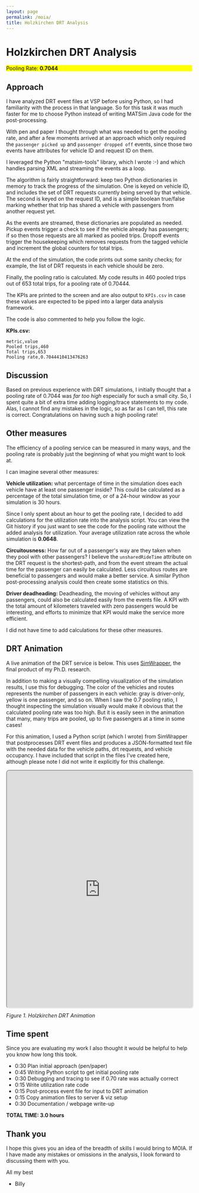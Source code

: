```yaml
---
layout: page
permalink: /moia/
title: Holzkirchen DRT Analysis
---
```


# Holzkirchen DRT Analysis

<div style="background-color: yellow; font size: 2.0rem">
Pooling Rate: <b>0.7044</b>
</div>

## Approach

I have analyzed DRT event files at VSP before using Python, so I had familiarity with the process
in that language. So for this task it was much faster for me to choose Python instead of writing
MATSim Java code for the post-processing.

With pen and paper I thought through what was needed to get the pooling rate, and after a few moments
arrived at an approach which only required the `passenger picked up` and `passenger dropped off` events, since those two events have attributes for vehicle ID and request ID on them.

I leveraged the Python "matsim-tools" library, which I wrote :-) and which handles parsing XML and
streaming the events as a loop.

The algorithm is fairly straightforward: keep two Python dictionaries in memory to track the progress of the simulation. One is keyed on vehicle ID, and includes the set of DRT requests currently being served by that vehicle. The second is keyed on the request ID, and is a simple boolean true/false marking whether that
trip has shared a vehicle with passengers from another request yet.

As the events are streamed, these dictionaries are populated as needed. Pickup events trigger a check to see if the vehicle already has passengers; if so then those requests are all marked as pooled trips. Dropoff
events trigger the housekeeping which removes requests from the tagged vehicle and increment
the global counters for total trips.

At the end of the simulation, the code prints out some sanity checks; for example, the list of DRT requests in each vehicle should be zero.

Finally, the pooling ratio is calculated. My code results in 460 pooled trips out of 653 total trips, for a pooling rate of 0.70444.

The KPIs are printed to the screen and are also output to `KPIs.csv` in case these values are expected to be piped into a
larger data analysis framework.

The code is also commented to help you follow the logic.

**KPIs.csv:**

```
metric,value
Pooled trips,460
Total trips,653
Pooling rate,0.7044410413476263
```

## Discussion

Based on previous experience with DRT simulations, I initially thought that a pooling rate of 0.7044 was _far too high_ especially for such a small city. So, I spent quite a bit of extra time adding logging/trace statements to my code. Alas,
I cannot find any mistakes in the logic, so as far as I can tell, this rate is correct. Congratulations on having such a high pooling rate!

## Other measures

The efficiency of a pooling service can be measured in many ways, and the pooling rate is probably just the beginning
of what you might want to look at.

I can imagine several other measures:

**Vehicle utilization:** what percentage of time in the simulation does each vehicle have at least one passenger inside? This could be calculated as a percentage of the total simulation time, or of a 24-hour window as your simulation is 30 hours.

Since I only spent about an hour to get the pooling rate, I decided to add calculations for the utilization rate into
the analysis script. You can view the Git history if you just want to see the code for the pooling rate without the added analysis for utilization. Your average utilization rate across the whole simulation is **0.0648**.

**Circuitousness:** How far out of a passenger's way are they taken when they pool with other passengers? I believe the `unsharedRideTime` attribute on the DRT request is the shortest-path, and from the event stream the actual time for the passenger can easily be calculated. Less circuitous routes are beneficial to passengers and would make a better service. A similar Python post-processing analysis could then create some statistics on this.

**Driver deadheading:** Deadheading, the moving of vehicles without any passengers, could also be calculated easily from the events file. A KPI with the total amount of kilometers traveled with zero passengers would be interesting, and efforts to minimize that KPI would make the service more efficient.

I did not have time to add calculations for these other measures.

## DRT Animation

A live animation of the DRT service is below. This uses [SimWrapper](https://simwrapper.github.io), the final product of my Ph.D. research.

In addition to making a visually compelling visualization of the simulation results, I use this for debugging. The color of the vehicles and routes represents the number of passengers in each vehicle: gray is driver-only, yellow is one passenger, and so on. When I saw the 0.7 pooling ratio, I thought inspecting the simulation visually would make it obvious that the calculated pooling rate was too high. But it is easily seen in the animation that many, many trips are pooled, up to five passengers at a time in some cases!

For this animation, I used a Python script (which I wrote) from SimWrapper that postprocesses DRT event files and produces a JSON-formatted text file with the needed data for the vehicle paths, drt requests, and vehicle occupancy. I have included that script in the files I've created here, although please note I did not write it explicitly for this challenge.

<div style="height: 640px;width: 100%; border: none; border-radius: 8px">
<iframe
    src="https://simwrapper.github.io/staging/public/de/viz-examples/holzkirchen/viz-vehicles-moia.yaml"
    style="height: 100%;width: 100%; border-radius: 8px"
    title="Holzkirchen">
</iframe>
</div>
<p><i>Figure 1. Holzkirchen DRT Animation</i></p>

## Time spent

Since you are evaluating my work I also thought it would be helpful to help you know
how long this took.

- 0:30 Plan initial approach (pen/paper)
- 0:45 Writing Python script to get initial pooling rate
- 0:30 Debugging and tracing to see if 0.70 rate was actually correct
- 0:15 Write utilization rate code
- 0:15 Post-process event file for input to DRT animation
- 0:15 Copy animation files to server & viz setup
- 0:30 Documentation / webpage write-up

**TOTAL TIME: 3.0 hours**

## Thank you

I hope this gives you an idea of the breadth of skills I would bring to MOIA. If I have made any mistakes or
omissions in the analysis, I look forward to discussing them with you.

All my best

- Billy
